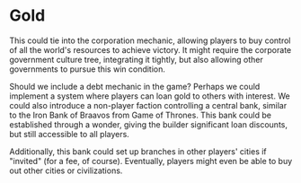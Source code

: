 # Gold

This could tie into the corporation mechanic, allowing players to buy control of all the world's resources to achieve victory. It might require the corporate government culture tree, integrating it tightly, but also allowing other governments to pursue this win condition.

Should we include a debt mechanic in the game? Perhaps we could implement a system where players can loan gold to others with interest. We could also introduce a non-player faction controlling a central bank, similar to the Iron Bank of Braavos from Game of Thrones. This bank could be established through a wonder, giving the builder significant loan discounts, but still accessible to all players.

Additionally, this bank could set up branches in other players' cities if "invited" (for a fee, of course). Eventually, players might even be able to buy out other cities or civilizations.
